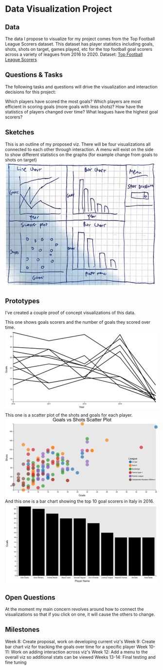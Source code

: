 # Data Visualization Project

## Data

The data I propose to visualize for my project comes from the Top Football League Scorers dataset. This dataset has player statistics including goals, shots, shots on target, games played, etc for the top football goal scorers across a variety of leagues from 2016 to 2020. 
Dataset: [Top Football League Scorers](https://www.kaggle.com/datasets/mohamedhanyyy/top-football-leagues-scorers)



## Questions & Tasks

The following tasks and questions will drive the visualization and interaction decisions for this project:

Which players have scored the most goals?
Which players are most efficient in scoring goals (more goals with less shots)?
How have the statistics of players changed over time?
What leagues have the highest goal scorers?

## Sketches

This is an outline of my proposed viz. There will be four visualizations all connected to each other through interaction. A menu will exist on the side to show different statistics on the graphs (for example change from goals to shots on target)
![image](https://github.com/eschuman20/dataviz-project-repo/blob/master/outline.png)


## Prototypes

I’ve created a couple proof of concept visualizations of this data.

This one shows goals scorers and the number of goals they scored over time.
[![image](https://github.com/eschuman20/dataviz-project-repo/blob/master/GoalsOverTime.png)](https://vizhub.com/eschuman20/goalscorersovertime)
This one is a scatter plot of the shots and goals for each player.
[![image](https://github.com/eschuman20/dataviz-project-repo/blob/master/scatter_plot.png)](https://vizhub.com/eschuman20/goals_scatterplot_with_scale)
And this one is a bar chart showing the top 10 goal scorers in Italy in 2016. 
[![image](https://github.com/eschuman20/dataviz-project-repo/blob/master/bar_chart.png)](https://vizhub.com/eschuman20/a8852f0040ea442181e2beb970e5e7e4)

## Open Questions

At the moment my main concern revolves around how to connect the visualizations so that if you click on one, it will cause the others to change. 

## Milestones

Week 8: Create proposal, work on developing current viz's 
Week 9: Create bar chart viz for tracking the goals over time for a specific player
Week 10-11: Work on adding interaction across viz's
Week 12: Add a menu to the overall viz so additional stats can be viewed
Weeks 13-14: Final testing and fine tuning
